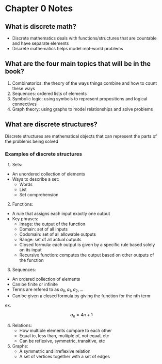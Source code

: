 # Chapter 0 Notes
## What is discrete math?
- Discrete mathematics deals with functions/structures that are countable and have separate elements
- Discrete mathematics helps model real-world problems
## What are the four main topics that will be in the book?
1. Combinatorics: the theory of the ways things combine and how to count these ways
1. Sequences: ordered lists of elements
1. Symbolic logic: using symbols to represent propositions and logical connectives
1. Graph theory: using graphs to model relationships and solve problems
## What are discrete structures?
Discrete structures are mathematical objects that can represent the parts of the problems being solved
### Examples of discrete structures
1. Sets:
  - An unordered collection of elements
  - Ways to describe a set:
    - Words
    - List 
    - Set comprehension
2. Functions:
  - A rule that assigns each input exactly one output
  - Key phrases:
    - Image: the output of the function
    - Domain: set of all inputs
    - Codomain: set of all allowable outputs
    - Range: set of all actual outputs
    - Closed formula: each output is given by a specific rule based solely on its input
    - Recursive function: computes the output based on other outputs of the function
3. Sequences:
  - An ordered collection of elements
  - Can be finite or infinite
  - Terms are refered to as $a_0, a_1, a_2, ...$
  - Can be given a closed formula by giving the function for the nth term

ex.
```math
a_n = 4n + 1
```
4. Relations:
   - How multiple elements compare to each other
   - Equal to, less than, multiple of, not equal, etc
   - Can be reflexive, symmetric, transitive, etc
5. Graphs:
   - A symmetric and irreflexive relation
   - A set of vertices together with a set of edges


